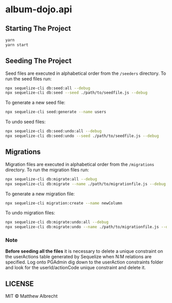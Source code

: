 # album-dojo.api

## Starting The Project

```bash
yarn
yarn start
```

## Seeding The Project

Seed files are executed in alphabetical order from the `/seeders` directory. To run the seed files run:

```bash
npx sequelize-cli db:seed:all --debug
npx sequelize-cli db:seed --seed ./path/to/seedfile.js --debug
```

To generate a new seed file:

```bash
npx sequelize-cli seed:generate --name users
```

To undo seed files:

```bash
npx sequelize-cli db:seed:undo:all --debug
npx sequelize-cli db:seed:undo --seed ./path/to/seedfile.js --debug
```

## Migrations

Migration files are executed in alphabetical order from the `/migrations` directory. To run the migration files run:

```bash
npx sequelize-cli db:migrate:all --debug
npx sequelize-cli db:migrate --name ./path/to/migrationfile.js --debug
```

To generate a new migration file:

```bash
npx sequelize-cli migration:create --name newColumn
```

To undo migration files:

```bash
npx sequelize-cli db:migrate:undo:all --debug
npx sequelize-cli db:migrate:undo --name ./path/to/migrationfile.js --debug
```

### Note

**Before seeding all the files** it is necessary to delete a unique constraint on the userActions table generated by Sequelize when N:M relations are specified. Log onto PGAdmin dig down to the userAction constraints folder and look for the userId/actionCode unique constraint and delete it.

## LICENSE

MIT © Matthew Albrecht

